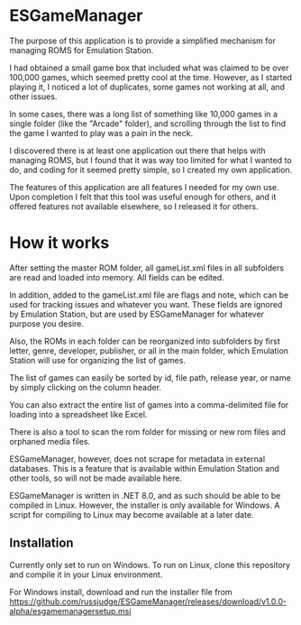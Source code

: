 # ESGameManager

The purpose of this application is to provide a simplified mechanism for managing ROMS for Emulation Station.

I had obtained a small game box that included what was claimed to be over 100,000 games, which seemed pretty cool at the time.  However, as I started playing it, I noticed a
lot of duplicates, some games not working at all, and other issues.

In some cases, there was a long list of something like 10,000 games in a single folder (like the "Arcade" folder), and scrolling through the list to find the game I wanted to play
was a pain in the neck.

I discovered there is at least one application out there that helps with managing ROMS, but I found that it was way too limited for what I wanted to do, and coding for
it seemed pretty simple, so I created my own application.

The features of this application are all features I needed for my own use.  Upon completion I felt that this tool was useful enough for others, and it offered features not
available elsewhere, so I released it for others. 

# How it works

After setting the master ROM folder, all gameList.xml files in all subfolders are read and loaded into memory.  All fields can be edited.

In addition, added to the gameList.xml file are flags and note, which can be used for tracking issues and whatever you want.  These fields are ignored by Emulation Station,
but are used by ESGameManager for whatever purpose you desire.

Also, the ROMs in each folder can be reorganized into subfolders by first letter, genre, developer, publisher, or all in the main folder, which Emulation Station
will use for organizing the list of games.

The list of games can easily be sorted by id, file path, release year, or name by simply clicking on the column header.

You can also extract the entire list of games into a comma-delimited file for loading into a spreadsheet like Excel.

There is also a tool to scan the rom folder for missing or new rom files and orphaned media files.

ESGameManager, however, does not scrape for metadata in external databases.  This is a feature that is available within Emulation Station and other tools, so will not be
made available here.

ESGameManager is written in .NET 8.0, and as such should be able to be compiled in Linux.  However, the installer is only available for Windows.  A script for
compiling to Linux may become available at a later date.

## Installation

Currently only set to run on Windows.  To run on Linux, clone this repository and compile it in your Linux environment.

For Windows install, download and run the installer file from <https://github.com/russjudge/ESGameManager/releases/download/v1.0.0-alpha/esgamemanagersetup.msi>

